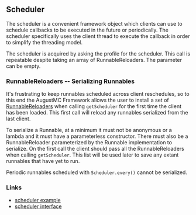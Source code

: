 ## Scheduler

The scheduler is a convenient framework object which clients can use to schedule callbacks to
be executed in the future or periodically.  The scheduler specifically uses the client thread
to execute the callback in order to simplify the threading model.

The scheduler is acquired by asking the profile for the scheduler.  This call is repeatable
despite taking an array of RunnableReloaders.  The parameter can be empty.

### RunnableReloaders -- Serializing Runnables

It's frustrating to keep runnables scheduled across client reschedules, so to this
end the AugustMC Framework allows the user to install a set of [RunnableReloaders](../framework/src/main/java/aug/script/framework/RunnableReloader.java)
when calling `getScheduler` for the first time the client has been loaded.  This first
call will reload any runnables serialized from the last client.

To serialize a Runnable, at a minimum it must not be anonymous or a lambda and it
must have a parameterless constructor.  There must also be a RunnableReloader
parameterized by the Runnable implementation to serialize.  On the first call
the client should pass all the RunnableReloaders when calling `getScheduler`.  This
list will be used later to save any extant runnables that have yet to run.

Periodic runnables scheduled with `Scheduler.every()` cannot be serialized.

### Links

* [scheduler example](../examples/src/main/java/aug/script/examples/java/SchedulingClient.java)
* [scheduler interface](../framework/src/main/java/aug/script/framework/SchedulerInterface.java)

